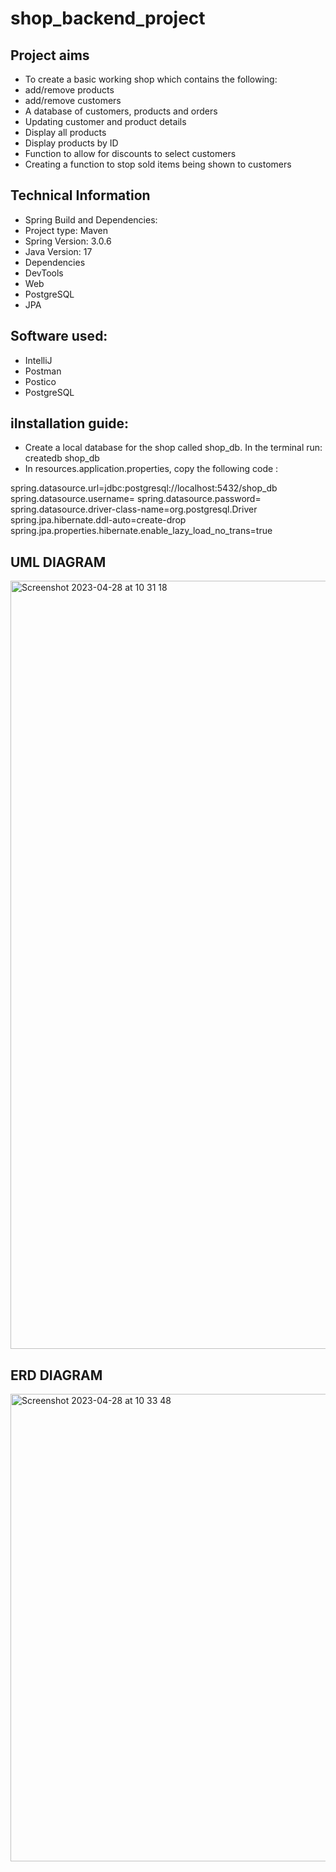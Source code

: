 # shop_backend_project


## Project aims
* To create a basic working shop which contains the following:
* add/remove products
* add/remove customers
* A database of customers, products and orders
* Updating customer and product details
* Display all products
* Display products by ID
* Function to allow for discounts to select customers
* Creating a function to stop sold items being shown to customers

## Technical Information
* Spring Build and Dependencies:
* Project type: Maven
* Spring Version: 3.0.6
* Java Version: 17
* Dependencies
* DevTools
* Web
* PostgreSQL
* JPA

## Software used:
* IntelliJ
* Postman
* Postico
* PostgreSQL

## iInstallation guide:
* Create a local database for the shop called shop_db. In the terminal run: createdb shop_db
* In resources.application.properties, copy the following code :

spring.datasource.url=jdbc:postgresql://localhost:5432/shop_db
spring.datasource.username=
spring.datasource.password=
spring.datasource.driver-class-name=org.postgresql.Driver
spring.jpa.hibernate.ddl-auto=create-drop
spring.jpa.properties.hibernate.enable_lazy_load_no_trans=true





## UML DIAGRAM
<img width="1229" alt="Screenshot 2023-04-28 at 10 31 18" src="https://user-images.githubusercontent.com/126800144/235114091-e5649a80-b00b-4ed5-93ad-299f6b14b881.png">

## ERD DIAGRAM

<img width="748" alt="Screenshot 2023-04-28 at 10 33 48" src="https://user-images.githubusercontent.com/126800144/235114294-53bbc666-ada9-4b89-b640-bad5034faba8.png">

